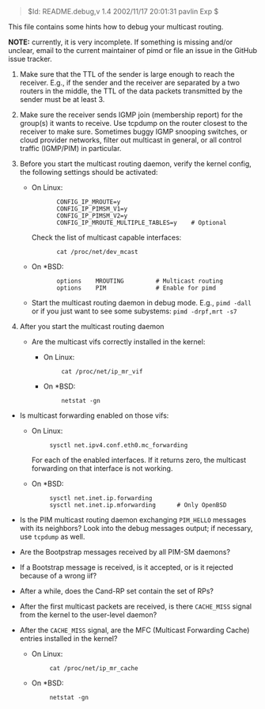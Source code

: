 > $Id: README.debug,v 1.4 2002/11/17 20:01:31 pavlin Exp $

This file contains some hints how to debug your multicast routing.

**NOTE:** currently, it is very incomplete.  If something is missing
	      and/or unclear, email to the current maintainer of pimd or
	      file an issue in the GitHub issue tracker.

1. Make sure that the TTL of the sender is large enough to reach the
   receiver. E.g., if the sender and the receiver are separated by a
   two routers in the middle, the TTL of the data packets transmitted
   by the sender must be at least 3.

2. Make sure the receiver sends IGMP join (membership report) for the
   group(s) it wants to receive.  Use tcpdump on the router closest to
   the receiver to make sure.  Sometimes buggy IGMP snooping switches,
   or cloud provider networks, filter out multicast in general, or all
   control traffic (IGMP/PIM) in particular.

3. Before you start the multicast routing daemon, verify the kernel
   config, the following settings should be activated:

   - On Linux:

                CONFIG_IP_MROUTE=y
                CONFIG_IP_PIMSM_V1=y
                CONFIG_IP_PIMSM_V2=y
                CONFIG_IP_MROUTE_MULTIPLE_TABLES=y    # Optional

     Check the list of multicast capable interfaces:

                cat /proc/net/dev_mcast

   - On *BSD:

                options    MROUTING         # Multicast routing
                options    PIM              # Enable for pimd

   - Start the multicast routing daemon in debug mode.  E.g., `pimd -dall`
	 or if you just want to see some subystems: `pimd -drpf,mrt -s7`

4. After you start the multicast routing daemon

   - Are the multicast vifs correctly installed in the kernel:

	 - On Linux:

                cat /proc/net/ip_mr_vif

	 - On *BSD:

                netstat -gn

 - Is multicast forwarding enabled on those vifs:

	 - On Linux:

                sysctl net.ipv4.conf.eth0.mc_forwarding

	   For each of the enabled interfaces.  If it returns zero, the
	   multicast forwarding on that interface is not working.

	 - On *BSD:

                sysctl net.inet.ip.forwarding
                sysctl net.inet.ip.mforwarding      # Only OpenBSD

 - Is the PIM multicast routing daemon exchanging `PIM_HELLO` messages
   with its neighbors?  Look into the debug messages output; if
   necessary, use `tcpdump` as well.

 - Are the Bootpstrap messages received by all PIM-SM daemons?

 - If a Bootstrap message is received, is it accepted, or is it
   rejected because of a wrong iif?

 - After a while, does the Cand-RP set contain the set of RPs?

 - After the first multicast packets are received, is there `CACHE_MISS`
   signal from the kernel to the user-level daemon?

 - After the `CACHE_MISS` signal, are the MFC (Multicast Forwarding Cache)
   entries installed in the kernel?
 
	 - On Linux:

                cat /proc/net/ip_mr_cache

	 - On *BSD:

                netstat -gn

<!--
  -- Local Variables:
  -- mode: markdown
  -- End:
  -->
